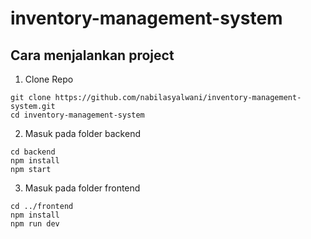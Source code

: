 # inventory-management-system

## Cara menjalankan project

1. Clone Repo

```
git clone https://github.com/nabilasyalwani/inventory-management-system.git
cd inventory-management-system
```

2. Masuk pada folder backend

```
cd backend
npm install
npm start
```

3. Masuk pada folder frontend

```
cd ../frontend
npm install
npm run dev
```
